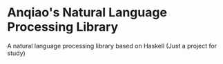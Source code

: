 # Anqiao's Natural Language Processing Library
A natural language processing library based on Haskell (Just a project for study)
